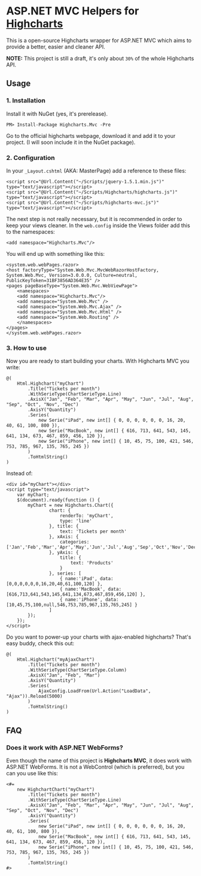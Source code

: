 # ASP.NET MVC Helpers for [Highcharts](http://www.highcharts.com/)

This is a open-source Highcharts wrapper for ASP.NET MVC which aims to provide a better, easier and cleaner API.

**NOTE:** This project is still a draft, it's only about `30%` of the whole Highcharts API.


## Usage

### 1. Installation

Install it with NuGet (yes, it's prerelease).

`PM> Install-Package Highcharts.Mvc -Pre`

Go to the official highcharts webpage, download it and add it to your project. (I will soon include it in the NuGet package).


### 2. Configuration

In your `_Layout.cshtml` (AKA: MasterPage) add a reference to these files:

```
<script src="@Url.Content("~/Scripts/jquery-1.5.1.min.js")" type="text/javascript"></script>
<script src="@Url.Content("~/Scripts/Highcharts/highcharts.js")" type="text/javascript"></script>
<script src="@Url.Content("~/Scripts/highcharts-mvc.js")" type="text/javascript"></script>
```

The next step is not really necessary, but it is recommended in order to keep your views cleaner.
In the `web.config` inside the Views folder add this to the namespaces:

```
<add namespace="Highcharts.Mvc"/>
```

You will end up with something like this:

```
<system.web.webPages.razor>
<host factoryType="System.Web.Mvc.MvcWebRazorHostFactory, System.Web.Mvc, Version=3.0.0.0, Culture=neutral, PublicKeyToken=31BF3856AD364E35" />
<pages pageBaseType="System.Web.Mvc.WebViewPage">
    <namespaces>
    <add namespace="Highcharts.Mvc"/>
    <add namespace="System.Web.Mvc" />
    <add namespace="System.Web.Mvc.Ajax" />
    <add namespace="System.Web.Mvc.Html" />
    <add namespace="System.Web.Routing" />
    </namespaces>
</pages>
</system.web.webPages.razor>
```

### 3. How to use

Now you are ready to start building your charts.
With Highcharts MVC you write:

```
@(
    Html.Highchart("myChart")
        .Title("Tickets per month")
		.WithSerieType(ChartSerieType.Line)
        .AxisX("Jan", "Feb", "Mar", "Apr", "May", "Jun", "Jul", "Aug", "Sep", "Oct", "Nov", "Dec")
        .AxisY("Quantity")
        .Series(
            new Serie("iPad", new int[] { 0, 0, 0, 0, 0, 0, 16, 20, 40, 61, 100, 800 }),
            new Serie("MacBook", new int[] { 616, 713, 641, 543, 145, 641, 134, 673, 467, 859, 456, 120 }),
            new Serie("iPhone", new int[] { 10, 45, 75, 100, 421, 546, 753, 785, 967, 135, 765, 245 })
        )
        .ToHtmlString()
)
```

Instead of:

```
<div id="myChart"></div>
<script type="text/javascript">
    var myChart;
    $(document).ready(function () {
        myChart = new Highcharts.Chart({
				chart: {
					renderTo: 'myChart',
					type: 'line'
				}, title: {
					text: 'Tickets per month'
				}, xAxis: {
					categories: ['Jan','Feb','Mar','Apr','May','Jun','Jul','Aug','Sep','Oct','Nov','Dec']
				}, yAxis: {
					title: { 
						text: 'Products'
					}
				}, series: [
					{ name:'iPad', data: [0,0,0,0,0,0,16,20,40,61,100,120] },
					{ name:'MacBook', data: [616,713,641,543,145,641,134,673,467,859,456,120] },
					{ name:'iPhone', data: [10,45,75,100,null,546,753,785,967,135,765,245] }
				]
        });
    });
</script>
```

Do you want to power-up your charts with ajax-enabled highcharts? That's easy buddy, check this out:

```
@(
    Html.Highchart("myAjaxChart")
        .Title("Tickets per month")
        .WithSerieType(ChartSerieType.Column)
        .AxisX("Jan", "Feb", "Mar")
        .AxisY("Quantity")
        .Series(
            AjaxConfig.LoadFrom(Url.Action("LoadData", "Ajax")).Reload(5000)
        )
        .ToHtmlString()
)
```

## FAQ

### Does it work with ASP.NET WebForms?

Even though the name of this project is **Highcharts MVC**, it does work with ASP.NET WebForms. It is not a WebControl (which is preferred), but you
can you use like this:

```
<#=
    new HighchartChart("myChart")
        .Title("Tickets per month")
		.WithSerieType(ChartSerieType.Line)
        .AxisX("Jan", "Feb", "Mar", "Apr", "May", "Jun", "Jul", "Aug", "Sep", "Oct", "Nov", "Dec")
        .AxisY("Quantity")
        .Series(
            new Serie("iPad", new int[] { 0, 0, 0, 0, 0, 0, 16, 20, 40, 61, 100, 800 }),
            new Serie("MacBook", new int[] { 616, 713, 641, 543, 145, 641, 134, 673, 467, 859, 456, 120 }),
            new Serie("iPhone", new int[] { 10, 45, 75, 100, 421, 546, 753, 785, 967, 135, 765, 245 })
        )
        .ToHtmlString()
#>
```